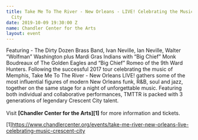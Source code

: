 ```yaml
---
title: Take Me To The River - New Orleans - LIVE! Celebrating the Music of the Crescent
  City
date: 2019-10-09 19:30:00 Z
name: Chandler Center for the Arts
layout: event
---
```


Featuring - The Dirty Dozen Brass Band, Ivan Neville, Ian Neville, Walter “Wolfman” Washington plus Mardi Gras Indians with “Big Chief” Monk Boudreaux of The Golden Eagles and “Big Chief” Romeo of the 9th Ward Hunters. Following the successful 2017 tour celebrating the music of Memphis, Take Me To The River - New Orleans LIVE! gathers some of the most influential figures of modern New Orleans funk, R&B, soul and jazz, together on the same stage for a night of unforgettable music. Featuring both individual and collaborative performances, TMTTR is packed with 3 generations of legendary Crescent City talent.  
<br>
Visit **[Chandler Center for the Arts][1]** for more information and tickets.

[1]https://www.chandlercenter.org/events/take-me-river-new-orleans-live-celebrating-music-crescent-city